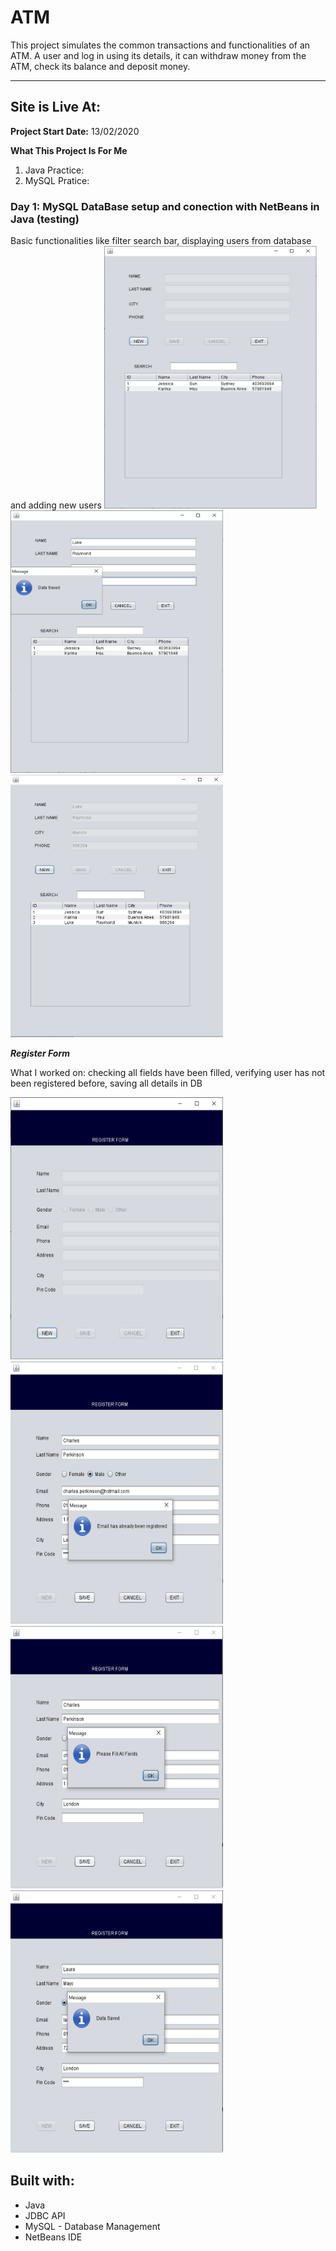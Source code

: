 # ATM
This project simulates the common transactions and functionalities of an ATM. A user and log in using its details, it can withdraw money from the ATM, check its balance and deposit money.

***

## Site is Live At:

**Project Start Date:** 13/02/2020

**What This Project Is For Me**
1) Java Practice: 
2) MySQL Pratice:

### Day 1: MySQL DataBase setup and conection with NetBeans in Java (testing)
Basic functionalities like filter search bar, displaying users from database and adding new users
<img src="img/pic1.png" height="420" width="340">
<img src="img/pic2.png" height="420" width="340">
<img src="img/pic3.png" height="420" width="340">

***Register Form***

What I worked on: checking all fields have been filled, verifying user has not been registered before, saving all details in DB

<img src="img/pic4.png" height="420" width="340">
<img src="img/pic5.png" height="420" width="340">
<img src="img/pic6.png" height="420" width="340">
<img src="img/pic7.png" height="420" width="340">

## Built with:
* Java 
* JDBC API
* MySQL - Database Management
* NetBeans IDE
